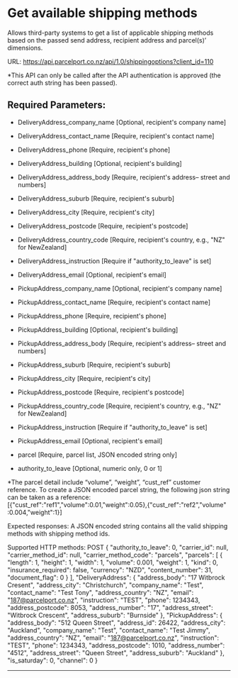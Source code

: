 #  Get available shipping methods

Allows third-party systems to get a list of applicable shipping methods based on
the passed send address, recipient address and parcel(s)’ dimensions.

URL: https://api.parcelport.co.nz/api/1.0/shippingoptions?client_id=110

*This API can only be called after the API authentication is approved (the correct
auth string has been passed).

## Required Parameters:
* DeliveryAddress_company_name [Optional, recipient's company name]
* DeliveryAddress_contact_name [Require, recipient's contact name]
* DeliveryAddress_phone [Require, recipient's phone]
* DeliveryAddress_building [Optional, recipient's building]
* DeliveryAddress_address_body [Require, recipient's address– street and numbers]
* DeliveryAddress_suburb [Require, recipient's suburb]
* DeliveryAddress_city [Require, recipient's city]
* DeliveryAddress_postcode [Require, recipient's postcode]
* DeliveryAddress_country_code [Require, recipient's country, e.g., "NZ" for NewZealand]
* DeliveryAddress_instruction [Require if "authority_to_leave" is set]
* DeliveryAddress_email [Optional, recipient's email]

* PickupAddress_company_name [Optional, recipient's company name]
* PickupAddress_contact_name [Require, recipient's contact name]
* PickupAddress_phone [Require, recipient's phone]
* PickupAddress_building [Optional, recipient's building]
* PickupAddress_address_body [Require, recipient's address– street and numbers]
* PickupAddress_suburb [Require, recipient's suburb]
* PickupAddress_city [Require, recipient's city]
* PickupAddress_postcode [Require, recipient's postcode]
* PickupAddress_country_code [Require, recipient's country, e.g., "NZ" for NewZealand]
* PickupAddress_instruction [Require if "authority_to_leave" is set]
* PickupAddress_email [Optional, recipient's email]

* parcel [Require, parcel list, JSON encoded string only]
* authority_to_leave [Optional, numeric only, 0 or 1]

*The parcel detail include “volume”, “weight”, “cust_ref” customer reference.
To create a JSON encoded parcel string, the following json string can be taken as a
reference: 
[{"cust_ref":"ref1","volume":0.01,"weight":0.05},{"cust_ref":"ref2","volume"
:0.004,"weight":1}]

Expected responses:
A JSON encoded string contains all the valid shipping methods with shipping method ids.

Supported HTTP methods: POST
{
  "authority_to_leave": 0,
  "carrier_id": null,
  "carrier_method_id": null,
  "carrier_method_code": "parcels",
  "parcels": [
    {
      "length": 1,
      "height": 1,
      "width": 1,
      "volume": 0.001,
      "weight": 1,
      "kind": 0,
      "insurance_required": false,
      "currency": "NZD",
      "content_number": 31,
      "document_flag": 0
    }
  ],
  "DeliveryAddress": {
    "address_body": "17 Witbrock Cresent",
    "address_city": "Christchurch",
    "company_name": "Test",
    "contact_name": "Test Tony",
    "address_country": "NZ",
    "email": "187@parcelport.co.nz",
    "instruction": "TEST",
    "phone": 1234343,
    "address_postcode": 8053,
    "address_number": "17",
    "address_street": "Witbrock Crescent",
    "address_suburb": "Burnside"
  },
  "PickupAddress": {
    "address_body": "512 Queen Street",
    "address_id": 26422,
    "address_city": "Auckland",
    "company_name": "Test",
    "contact_name": "Test Jimmy",
    "address_country": "NZ",
    "email": "187@parcelport.co.nz",
    "instruction": "TEST",
    "phone": 1234343,
    "address_postcode": 1010,
    "address_number": "4512",
    "address_street": "Queen Street",
    "address_suburb": "Auckland"
  },
  "is_saturday": 0,
  "channel": 0
}


***

